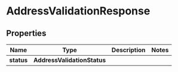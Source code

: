 

# AddressValidationResponse


## Properties

| Name | Type | Description | Notes |
|------------ | ------------- | ------------- | -------------|
|**status** | **AddressValidationStatus** |  |  |



